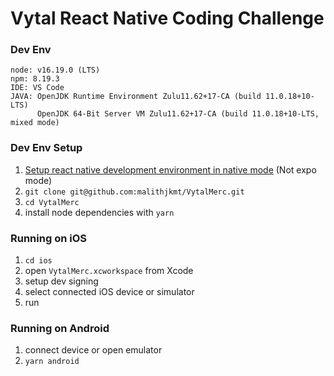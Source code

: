 # Vytal React Native Coding Challenge

### Dev Env
```
node: v16.19.0 (LTS)
npm: 8.19.3
IDE: VS Code
JAVA: OpenJDK Runtime Environment Zulu11.62+17-CA (build 11.0.18+10-LTS)
      OpenJDK 64-Bit Server VM Zulu11.62+17-CA (build 11.0.18+10-LTS, mixed mode)
```

### Dev Env Setup
1. [Setup react native development environment in native mode](https://reactnative.dev/docs/environment-setup) (Not expo mode)
2. `git clone git@github.com:malithjkmt/VytalMerc.git`
3. `cd VytalMerc`
4. install node dependencies with `yarn`

### Running on iOS

1. `cd ios`
2. open `VytalMerc.xcworkspace` from Xcode
3. setup dev signing
5. select connected iOS device or simulator
6. run

### Running on Android

1. connect device or open emulator
2. `yarn android`